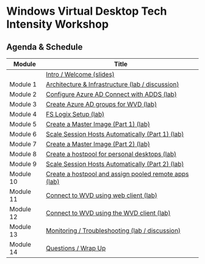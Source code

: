 # Windows Virtual Desktop Tech Intensity Workshop

## Agenda & Schedule

| Module    | Title                                                       | 
| --------- | ------------------------------------------------------------ | 
|           | [Intro / Welcome (slides)](WVD%20Tech%20Intensity%20Intro.pptx)                                     | 
| Module 1    | [Architecture & Infrastructure (lab / discussion)](1%20-%20Deploying%20Azure%20Infrastructure%20and%20AD%20DS.md) | 
| Module 2    | [Configure Azure AD Connect with ADDS (lab)](2%20-%20Configuring%20Azure%20AD%20Connect%20with%20AD%20DS.md) | 
| Module 3    | [Create Azure AD groups for WVD (lab)](3%20-%20Create%20Azure%20AD%20groups%20for%20WVD.md) | 
| Module 4    | [FS Logix Setup (lab)](4%20-%20FSLogix%20Setup.md) | 
| Module 5    | [Create a Master Image (Part 1) (lab)](5%20-%20Create%20a%20master%20image%20for%20WVD%20Part%201.md) | 
| Module 6    | [Scale Session Hosts Automatically (Part 1) (lab)](6%20-%20Scale%20session%20hosts%20automatically%20Part%202.md)         | 
| Module 7    | [Create a Master Image (Part 2) (lab)](7%20-%20Create%20a%20master%20image%20for%20WVD%20Part%202.md) | 
| Module 8    | [Create a hostpool for personal desktops (lab)](8%20-%20Create%20a%20host%20pool%20for%20personal%20desktops.md)                | 
| Module 9   | [Scale Session Hosts Automatically (Part 2) (lab)](9%20-%20Scale%20session%20hosts%20automatically%20Part%202.md) | 
| Module 10   | [Create a hostpool and assign pooled remote apps (lab)](10%20-%20Create%20a%20host%20pool%20and%20assign%20pooled%20remote%20apps.md) | 
| Module 11   | [Connect to WVD using web client (lab)](11%20-%20Connect%20to%20WVD%20using%20web%20client.md)                        | 
| Module 12   | [Connect to WVD using the WVD client (lab)](12%20-%20Connect%20to%20WVD%20using%20client.md)                                | 
| Module 13   | [Monitoring / Troubleshooting (lab / discussion)](13%20-%20Monitoring%20and%20troubleshooting.md)              | 
| Module 14   | [Questions / Wrap Up](14%20-%20Cleanup.md)      
